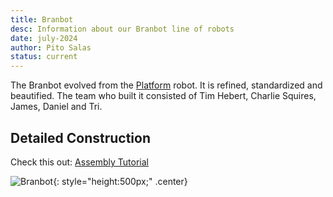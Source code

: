 ```yaml
---
title: Branbot
desc: Information about our Branbot line of robots
date: july-2024
author: Pito Salas
status: current
---
```

The Branbot evolved from the [Platform](platform/home.md) robot. It is refined, standardized and beautified. The team who built it consisted of Tim Hebert, Charlie Squires, James, Daniel and Tri.

## Detailed Construction 

Check this out: [Assembly Tutorial](assembly-tutorial.md)

![Branbot](/labnotebook2/images/branbot.jpg){: style="height:500px;" .center}


